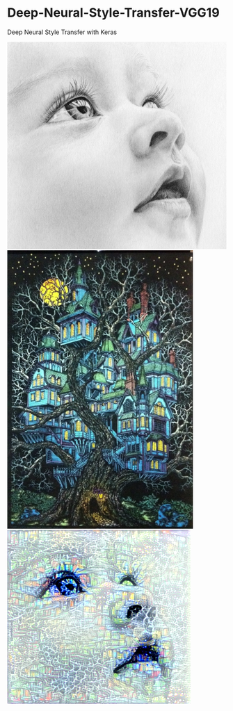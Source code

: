 # Deep-Neural-Style-Transfer-VGG19
Deep Neural Style Transfer with Keras

![Screenshot1](original.jpg)
![Screenshot2](effect.jpg)
![Screenshot](my_result.png)
